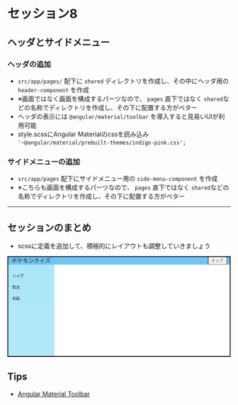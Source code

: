 # セッション8
## ヘッダとサイドメニュー
### ヘッダの追加
-  `src/app/pages/` 配下に `shared` ディレクトリを作成し、その中にヘッダ用の `header-component` を作成
-  ※画面ではなく画面を構成するパーツなので、 `pages` 直下ではなく `shared`などの名称でディレクトリを作成し、その下に配置する方がベター
- ヘッダの表示には `@angular/material/toolbar` を導入すると見易いUIが利用可能
- style.scssにAngular Materialのcssを読み込み
 `'~@angular/material/prebuilt-themes/indigo-pink.css'; `


### サイドメニューの追加
-  `src/app/pages` 配下にサイドメニュー用の `side-menu-component` を作成
-  ※こちらも画面を構成するパーツなので、 `pages` 直下ではなく `shared`などの名称でディレクトリを作成し、その下に配置する方がベター

----

## セッションのまとめ
- scssに定義を追加して、積極的にレイアウトも調整していきましょう

![参考画像](./セッション8.PNG)


## Tips
- [Angular Material Toolbar](https://material.angular.io/components/toolbar/overview)